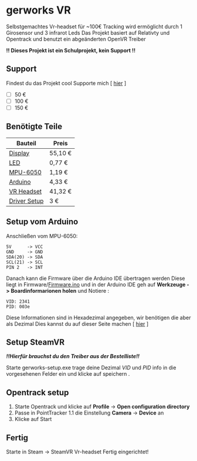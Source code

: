 # gerworks VR
Selbstgemachtes Vr-headset für ~100€
Tracking wird ermöglicht durch 1 Girosensor und 3 infrarot Leds 
Das Projekt basiert auf Relativty und Opentrack und benutzt ein abgeänderten OpenVR Treiber

**!! Dieses Projekt ist ein Schulprojekt, kein Support !!**
## Support 
Findest du das Projekt cool Supporte mich [ [hier](https://bunq.me/gerworks) ]

 - [ ] 50 €
 - [ ] 100 €
 - [ ] 150 €

## Benötigte Teile
| Bauteil | Preis |    
|--|--|
| [Display](https://www.aliexpress.com/item/4000976201829.html) | 55,10 € |
| [LED](https://www.aliexpress.com/item/1005002655434560.html) | 0,77 € |
| [MPU-6050](https://www.aliexpress.com/item/32761922595.html) | 1,19 € |
| [Arduino](https://www.aliexpress.com/item/1005001706390728.html) | 4,33 € |
| [VR Headset](https://www.aliexpress.com/item/1005002549285047.html) | 41,32 € |
| [Driver Setup](https://bunq.me/gerworks/Spende) | 3 € |
## Setup vom Arduino
Anschließen vom MPU-6050:
```
5V      -> VCC  
GND     -> GND  
SDA(20) -> SDA  
SCL(21) -> SCL  
PIN 2   -> INT  
```
Danach kann die Firmware über die Arduino IDE übertragen werden 
Diese liegt in  Firmware/[Firmware.ino](https://raw.githubusercontent.com/JannikBroer/gerworks-VR/main/firmware/firmware.ino) und in der Arduino IDE geh auf **Werkzeuge **->** Boardinformarionen holen** und Notiere :
    	
	VID: 2341
	PID: 003e
	
Diese Informationen sind in Hexadezimal angegeben, wir benötigen die aber als Dezimal
Dies kannst du auf dieser Seite machen [ [hier](https://www.rapidtables.com/convert/number/hex-to-decimal.html) ]

## Setup SteamVR
***!!Hierfür brauchst du den Treiber aus der Bestelliste!!***

Starte gerworks-setup.exe trage deine Dezimal *VID* und *PID* info in die vorgesehenen Felder ein und
klicke auf speichern .
## Opentrack setup
1. Starte Opentrack und klicke auf **Profile** -> **Open configuration directory**
2. Passe in PointTracker 1.1 die Einstellung **Camera** -> **Device** an
3. Klicke auf Start

## Fertig
Starte in Steam -> SteamVR 
Vr-headset Fertig eingerichtet!


